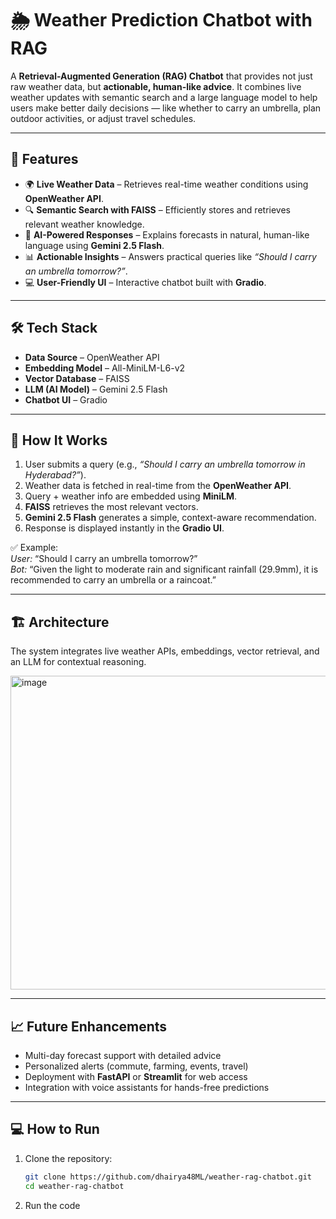 # 🌦️ Weather Prediction Chatbot with RAG  

A **Retrieval-Augmented Generation (RAG) Chatbot** that provides not just raw weather data, but **actionable, human-like advice**. It combines live weather updates with semantic search and a large language model to help users make better daily decisions — like whether to carry an umbrella, plan outdoor activities, or adjust travel schedules.  

---

## 🚀 Features  
- 🌍 **Live Weather Data** – Retrieves real-time weather conditions using **OpenWeather API**.  
- 🔍 **Semantic Search with FAISS** – Efficiently stores and retrieves relevant weather knowledge.  
- 🤖 **AI-Powered Responses** – Explains forecasts in natural, human-like language using **Gemini 2.5 Flash**.  
- 📊 **Actionable Insights** – Answers practical queries like *“Should I carry an umbrella tomorrow?”*.  
- 💻 **User-Friendly UI** – Interactive chatbot built with **Gradio**.  

---

## 🛠️ Tech Stack  
- **Data Source** – OpenWeather API  
- **Embedding Model** – All-MiniLM-L6-v2  
- **Vector Database** – FAISS  
- **LLM (AI Model)** – Gemini 2.5 Flash  
- **Chatbot UI** – Gradio  

---

## 📄 How It Works  
1. User submits a query (e.g., *“Should I carry an umbrella tomorrow in Hyderabad?”*).  
2. Weather data is fetched in real-time from the **OpenWeather API**.  
3. Query + weather info are embedded using **MiniLM**.  
4. **FAISS** retrieves the most relevant vectors.  
5. **Gemini 2.5 Flash** generates a simple, context-aware recommendation.  
6. Response is displayed instantly in the **Gradio UI**.  

✅ Example:  
*User:* “Should I carry an umbrella tomorrow?”  
*Bot:* “Given the light to moderate rain and significant rainfall (29.9mm), it is recommended to carry an umbrella or a raincoat.”  

---

## 🏗️ Architecture  

The system integrates live weather APIs, embeddings, vector retrieval, and an LLM for contextual reasoning.  

<img width="1450" height="502" alt="image" src="https://github.com/user-attachments/assets/3106c33e-a630-4e30-84e4-a4a41c473f8a" />


---

## 📈 Future Enhancements  
- Multi-day forecast support with detailed advice  
- Personalized alerts (commute, farming, events, travel)  
- Deployment with **FastAPI** or **Streamlit** for web access  
- Integration with voice assistants for hands-free predictions  

---

## 💻 How to Run  
1. Clone the repository:  
   ```bash
   git clone https://github.com/dhairya48ML/weather-rag-chatbot.git
   cd weather-rag-chatbot
2. Run the code
